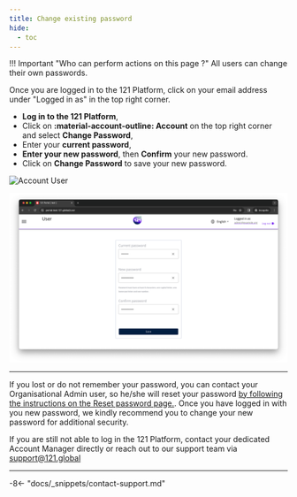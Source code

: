 ```yaml
---
title: Change existing password
hide:
  - toc
---
```


!!! Important "Who can perform actions on this page ?"
    All users can change their own passwords.


Once you are logged in to the 121 Platform, click on your email address under "Logged in as" in the top right corner.

- **Log in to the 121 Platform**,
- Click on **:material-account-outline: Account** on the top right corner and select **Change Password**,
- Enter your **current password**,
- **Enter your new password**, then **Confirm** your new password.
- Click on **Change Password** to save your new password.

![Account User](../assets/img/AccountUser.png)

![Change Password](../assets/img/ChangePassword.png)

---

If you lost or do not remember your password, you can contact your Organisational Admin user, so he/she will reset your password [by following the instructions on the Reset password page.](../general/reset-password.md). Once you have logged in with you new password, we kindly recommend you to change your new password for additional security.

If you are still not able to log in the 121 Platform, contact your dedicated Account Manager directly or reach out to our support team via <support@121.global>

---

-8<- "docs/_snippets/contact-support.md"
